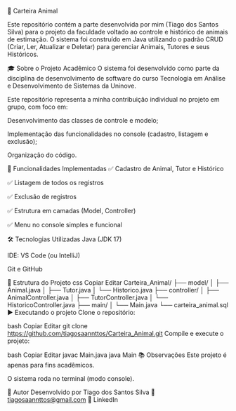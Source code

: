 🐾 Carteira Animal

Este repositório contém a parte desenvolvida por mim (Tiago dos Santos Silva) para o projeto da faculdade voltado ao controle e histórico de animais de estimação. O sistema foi construído em Java utilizando o padrão CRUD (Criar, Ler, Atualizar e Deletar) para gerenciar Animais, Tutores e seus Históricos.

🎓 Sobre o Projeto Acadêmico
O sistema foi desenvolvido como parte da disciplina de desenvolvimento de software do curso Tecnologia em Análise e Desenvolvimento de Sistemas da Uninove.

Este repositório representa a minha contribuição individual no projeto em grupo, com foco em:

Desenvolvimento das classes de controle e modelo;

Implementação das funcionalidades no console (cadastro, listagem e exclusão);

Organização do código.

🧠 Funcionalidades Implementadas
✅ Cadastro de Animal, Tutor e Histórico

✅ Listagem de todos os registros

✅ Exclusão de registros

✅ Estrutura em camadas (Model, Controller)

✅ Menu no console simples e funcional

🛠️ Tecnologias Utilizadas
Java (JDK 17)

IDE: VS Code (ou IntelliJ)

Git e GitHub

📁 Estrutura do Projeto
css
Copiar
Editar
Carteira_Animal/
├── model/
│   ├── Animal.java
│   ├── Tutor.java
│   └── Historico.java
├── controller/
│   ├── AnimalController.java
│   ├── TutorController.java
│   └── HistoricoController.java
├── main/
│   └── Main.java
└── carteira_animal.sql
▶️ Executando o projeto
Clone o repositório:

bash
Copiar
Editar
git clone https://github.com/tiagosaannttos/Carteira_Animal.git
Compile e execute o projeto:

bash
Copiar
Editar
javac Main.java
java Main
📚 Observações
Este projeto é apenas para fins acadêmicos.

O sistema roda no terminal (modo console).


🙋 Autor
Desenvolvido por Tiago dos Santos Silva
📧 tiagosaannttos@gmail.com
🔗 LinkedIn
